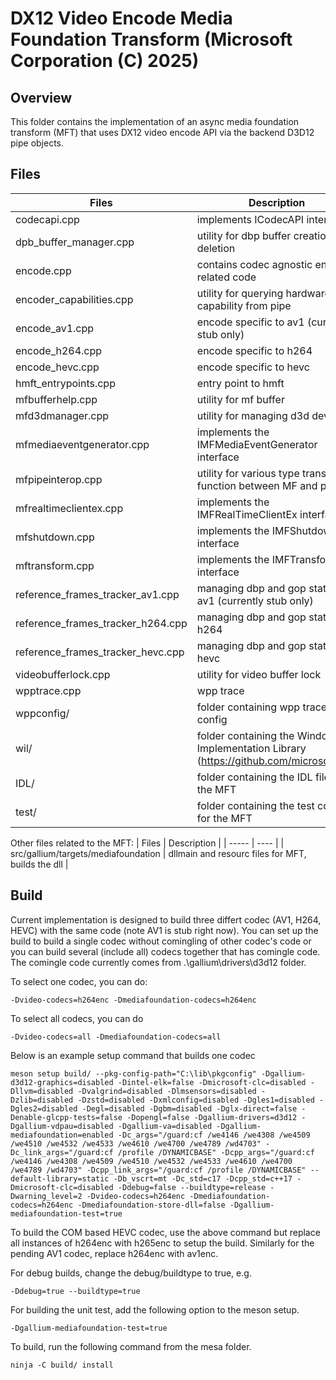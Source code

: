 # DX12 Video Encode Media Foundation Transform (Microsoft Corporation (C) 2025)

## Overview
This folder contains the implementation of an async media foundation transform (MFT) that uses DX12 video encode API via the backend D3D12 pipe objects.

## Files
| Files                               | Description |
| -----                               | ---- |
| codecapi.cpp                        | implements ICodecAPI interface |
| dpb_buffer_manager.cpp              | utility for dbp buffer creation and deletion |
| encode.cpp                          | contains codec agnostic encode related code |
| encoder_capabilities.cpp            | utility for querying hardware capability from pipe |
| encode_av1.cpp                      | encode specific to av1 (currently stub only) |
| encode_h264.cpp                     | encode specific to h264 |
| encode_hevc.cpp                     | encode specific to hevc |
| hmft_entrypoints.cpp                | entry point to hmft |
| mfbufferhelp.cpp                    | utility for mf buffer |
| mfd3dmanager.cpp                    | utility for managing d3d device |
| mfmediaeventgenerator.cpp           | implements the IMFMediaEventGenerator interface |
| mfpipeinterop.cpp                   | utility for various type translation function between MF and pipe |
| mfrealtimeclientex.cpp              | implements the IMFRealTimeClientEx interface|
| mfshutdown.cpp                      | implements the IMFShutdown interface |
| mftransform.cpp                     | implements the IMFTransform interface |
| reference_frames_tracker_av1.cpp    | managing dbp and gop state for av1 (currently stub only)|
| reference_frames_tracker_h264.cpp   | managing dbp and gop state for h264 |
| reference_frames_tracker_hevc.cpp   | managing dbp and gop state for hevc |
| videobufferlock.cpp                 | utility for video buffer lock |
| wpptrace.cpp                        | wpp trace |
| wppconfig/                          | folder containing wpp trace config |
| wil/                                | folder containing the Windows Implementation Library (https://github.com/microsoft/wil) |
| IDL/                                | folder containing the IDL files for the MFT|
| test/                               | folder containing the test code for the MFT|

Other files related to the MFT:
| Files                               | Description |
| -----                               | ---- |
| src/gallium/targets/mediafoundation | dllmain and resourc files for MFT, builds the dll |

## Build
Current implementation is designed to build three differt codec (AV1, H264, HEVC) with the same code (note AV1 is stub right now).
You can set up the build to build a single codec without comingling of other codec's code or you can build several (include all) codecs together that has comingle code.
The comingle code currently comes from .\gallium\drivers\d3d12 folder.

To select one codec, you can do:

```
-Dvideo-codecs=h264enc -Dmediafoundation-codecs=h264enc
```

To select all codecs, you can do

```
-Dvideo-codecs=all -Dmediafoundation-codecs=all
```

Below is an example setup command that builds one codec

```
meson setup build/ --pkg-config-path="C:\lib\pkgconfig" -Dgallium-d3d12-graphics=disabled -Dintel-elk=false -Dmicrosoft-clc=disabled -Dllvm=disabled -Dvalgrind=disabled -Dlmsensors=disabled -Dzlib=disabled -Dzstd=disabled -Dxmlconfig=disabled -Dgles1=disabled -Dgles2=disabled -Degl=disabled -Dgbm=disabled -Dglx-direct=false -Denable-glcpp-tests=false -Dopengl=false -Dgallium-drivers=d3d12 -Dgallium-vdpau=disabled -Dgallium-va=disabled -Dgallium-mediafoundation=enabled -Dc_args="/guard:cf /we4146 /we4308 /we4509 /we4510 /we4532 /we4533 /we4610 /we4700 /we4789 /wd4703" -Dc_link_args="/guard:cf /profile /DYNAMICBASE" -Dcpp_args="/guard:cf /we4146 /we4308 /we4509 /we4510 /we4532 /we4533 /we4610 /we4700 /we4789 /wd4703" -Dcpp_link_args="/guard:cf /profile /DYNAMICBASE" --default-library=static -Db_vscrt=mt -Dc_std=c17 -Dcpp_std=c++17 -Dmicrosoft-clc=disabled -Ddebug=false --buildtype=release -Dwarning_level=2 -Dvideo-codecs=h264enc -Dmediafoundation-codecs=h264enc -Dmediafoundation-store-dll=false -Dgallium-mediafoundation-test=true
```

To build the COM based HEVC codec, use the above command but replace all instances of h264enc with h265enc to setup the build.  Similarly for the pending AV1 codec, replace h264enc with av1enc.

For debug builds, change the debug/buildtype to true, e.g.

```
-Ddebug=true --buildtype=true
```

For building the unit test, add the following option to the meson setup.

```
-Dgallium-mediafoundation-test=true
```

To build, run the following command from the mesa folder.

```
ninja -C build/ install
```
